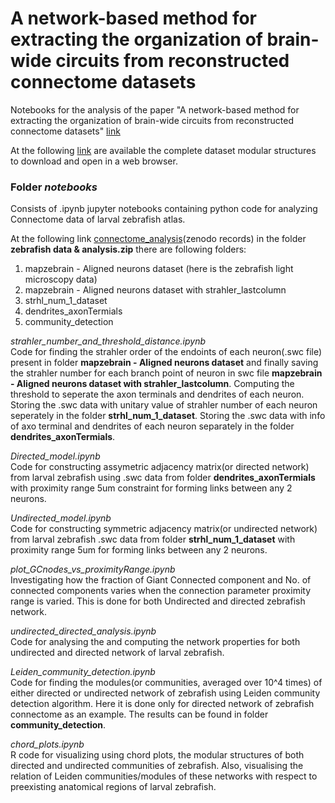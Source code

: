 # A network-based method for extracting the organization of brain-wide circuits from reconstructed connectome datasets 

Notebooks for the analysis of the paper "A network-based method for extracting the organization of brain-wide circuits from reconstructed connectome datasets" [link](https://www.biorxiv.org/content/10.1101/2023.05.21.541471v1)

At the following [link](https://drive.google.com/drive/folders/1AsEaiju3l62fbwv-SrANfvTJyCqwd_4N?usp=sharing) are available the complete dataset modular structures to download and open in a web browser. 

### Folder *notebooks*
Consists of .ipynb jupyter notebooks containing python code for analyzing Connectome data of larval zebrafish atlas.<br />

At the following link [connectome_analysis](https://zenodo.org/records/15102704)(zenodo records) in the folder **zebrafish data & analysis.zip** there are following folders: 
1. mapzebrain - Aligned neurons dataset (here is the zebrafish light microscopy data)
2. mapzebrain - Aligned neurons dataset with strahler_lastcolumn
3. strhl_num_1_dataset
4. dendrites_axonTermials
5. community_detection

   
*strahler_number_and_threshold_distance.ipynb*<br />
Code for finding the strahler order of the endoints of each neuron(.swc file) present in folder **mapzebrain - Aligned neurons dataset** and finally saving the strahler number for each branch point of neuron in swc file **mapzebrain - Aligned neurons dataset with strahler_lastcolumn**. Computing the threshold to seperate the axon terminals and dendrites of each neuron. Storing the .swc data with unitary value of strahler number of each neuron seperately in the folder **strhl_num_1_dataset**. Storing the .swc data with info of axo terminal and dendrites of each neuron separately in the folder **dendrites_axonTermials**.  

*Directed_model.ipynb*<br />
Code for constructing assymetric adjacency matrix(or directed network) from larval zebrafish using .swc data from folder **dendrites_axonTermials** with proximity range 5um constraint for forming links between any 2 neurons. 

*Undirected_model.ipynb*<br />
Code for constructing symmetric adjacency matrix(or undirected network) from larval zebrafish .swc data from folder **strhl_num_1_dataset** with proximity range 5um for forming links between any 2 neurons.

*plot_GCnodes_vs_proximityRange.ipynb*<br />
Investigating how the fraction of Giant Connected component and No. of connected components varies when the connection parameter proximity range is varied. This is done for both Undirected and directed zebrafish network.

*undirected_directed_analysis.ipynb*<br />
Code for analysing the and computing the network properties for both undirected and directed network of larval zebrafish.

*Leiden_community_detection.ipynb*<br />
Code for finding the modules(or communities, averaged over 10^4 times) of either directed or undirected network of zebrafish using Leiden community detection algorithm. Here it is done only for directed network of zebrafish connectome as an example. The results can be found in folder **community_detection**.

*chord_plots.ipynb*<br />
R code for visualizing using chord plots, the modular structures of both directed and undirected communities of zebrafish. Also, visualising the relation of Leiden communities/modules of these networks with respect to preexisting anatomical regions of larval zebrafish.  


